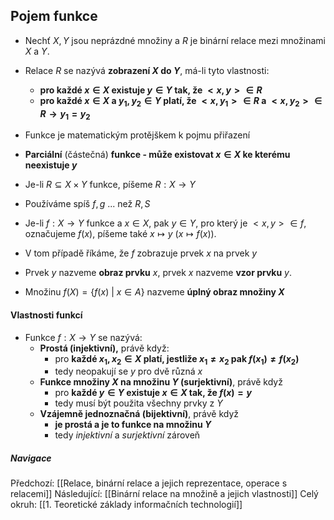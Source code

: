 ## Pojem funkce
- Nechť $X, Y$ jsou neprázdné množiny a $R$ je binární relace mezi množinami $X$ a $Y$.
- Relace $R$ se nazývá **zobrazení $X$ do $Y$**, má-li tyto vlastnosti:
	- **pro každé $x \in X$ existuje $y \in Y$ tak, že $<x,y> \in R$**
	- **pro každé $x \in X$ a $y_{1}, y_{2} \in Y$ platí, že $<x,y_{1}> \in R$ a $<x,y_{2}> \in R \rightarrow y_{1} = y_{2}$**
- Funkce je matematickým protějškem k pojmu přiřazení
- **Parciální** (částečná) **funkce - může existovat $x \in X$ ke kterému neexistuje $y$**

- Je-li $R \subseteq X \times Y$ funkce, píšeme $R: X \rightarrow Y$
- Používáme spíš $f, g$ ... než $R, S$

- Je-li $f: X \rightarrow Y$ funkce a $x \in X$, pak $y \in Y$, pro který je $<x,y> \in f$, označujeme $f(x)$, píšeme také $x \mapsto y$ ($x \mapsto f(x)$).
- V tom případě říkáme, že $f$ zobrazuje prvek $x$ na prvek $y$

- Prvek $y$ nazveme **obraz prvku** $x$, prvek $x$ nazveme **vzor prvku** $y$.
- Množinu $f(X) = \{ f(x)\ |\  x \in A \}$ nazveme **úplný obraz množiny $X$**
#### Vlastnosti funkcí
- Funkce $f: X \rightarrow Y$ se nazývá:
	- **Prostá (injektivní),** právě když:
		- pro **každé $x_{1}, x_{2} \in X$ platí, jestliže $x_{1} \neq x_{2}$ pak $f(x_{1}) \neq f(x_{2})$**
		- tedy neopakují se $y$ pro dvě různá $x$
	- **Funkce množiny $X$ na množinu $Y$ (surjektivní)**, právě když
		- pro **každé $y \in Y$ existuje $x \in X$ tak, že $f(x) = y$**
		- tedy musí být použita všechny prvky z $Y$
	- **Vzájemně jednoznačná (bijektivní)**, právě když 
		- **je prostá a je to funkce na množinu $Y$**
		- tedy *injektivní* a *surjektivní* zároveň

##### Navigace
Předchozí:  [[Relace, binární relace a jejich reprezentace, operace s relacemi]]
Následující: [[Binární relace na množině a jejich vlastnosti]]
Celý okruh: [[1. Teoretické základy informačních technologií]]